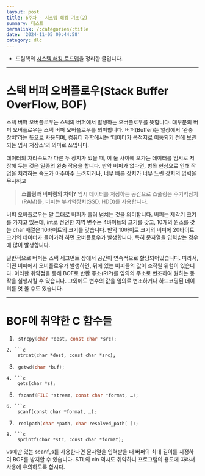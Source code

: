 ```yaml
---
layout: post
title: 6주차 - 시스템 해킹 기초(2)
summary: 테스트
permalink: /:categories/:title
date: '2024-11-05 09:44:58'
category: dlc
---
```


* 드림핵의 [시스템 해킹 로드맵](https://dreamhack.io/lecture/roadmaps/2)을 정리한 글입니다.

---

# 스택 버퍼 오버플로우(Stack Buffer OverFlow, BOF)

스택 버퍼 오버플로우는 스택의 버퍼에서 발생하는 오버플로우를 뜻합니다. 대부분의 버퍼 오버플로우는 스택 버퍼 오버플로우를 의미합니다. 
버퍼(Buffer)는 일상에서 ‘완충 장치'라는 뜻으로 사용되며, 컴퓨터 과학에서는 ‘데이터가 목적지로 이동되기 전에 보관되는 임시 저장소’의 의미로 쓰입니다.

데이터의 처리속도가 다른 두 장치가 있을 때, 이 둘 사이에 오가는 데이터를 임시로 저장해 두는 것은 일종의 완충 작용을 합니다. 만약 버퍼가 없다면, 병목 현상으로 인해 작업을 처리하는 속도가 아주아주 느려지거나, 너무 빠른 장치가 너무 느린 장치의 입력을 무시하고 

> **스풀링과 버퍼링의 차이?**
임시 데이터를 저장하는 공간으로 스풀링은 주기억장치(RAM)를, 버퍼는 부기억장치(SSD, HDD)를 사용합니다.

버퍼 오버플로우는 말 그대로 버퍼가 흘러 넘치는 것을 의미합니다.
버퍼는 제각기 크기를 가지고 있는데, int로 선언한 지역 변수는 4바이트의 크기를 갖고, 10개의 원소를 갖는 char 배열은 10바이트의 크기를 갖습니다. 만약 10바이트 크기의 버퍼에 20바이트 크기의 데이터가 들어가려 하면 오버플로우가 발생합니다. 특히 문자열을 입력받는 경우에 많이 발생합니다.

일반적으로 버퍼는 스택 세그먼트 상에서 공간이 연속적으로 할당되어있습니다. 따라서, 어떤 버퍼에서 오버플로우가 발생하면, 뒤에 있는 버퍼들의 값이 조작될 위험이 있습니다. 이러한 취약점을 통해 BOF로 반환 주소(RIP)를 임의의 주소로 변조하여 원하는 동작을 실행시킬 수 있습니다. 그외에도 변수의 값을 임의로 변조하거나 하드코딩된 데이터를 엿 볼 수도 있습니다.

---

# BOF에 취약한 C 함수들

1. ```c
    strcpy(char *dest, const char *src);
```
2. ```c
    strcat(char *dest, const char *src);
```
3. ```c
    getwd(char *buf);
```
4. ```c
    gets(char *s);
```
5. ```c
    fscanf(FILE *stream, const char *format, …);
```
6. ```c
    scanf(const char *format, …);
```
7. ```c
    realpath(char *path, char resolved_path[ ]);
```
8. ```c
    sprintf(char *str, const char *format);
```

vs에만 있는 scanf_s를 사용한다면 문자열을 입력받을 때 버퍼의 최대 길이를 지정하여 BOF를 방지할 수 있습니다.
STL의 cin 역시도 취약하니 프로그램의 용도에 따라서 사용에 유의하도록 합시다.
